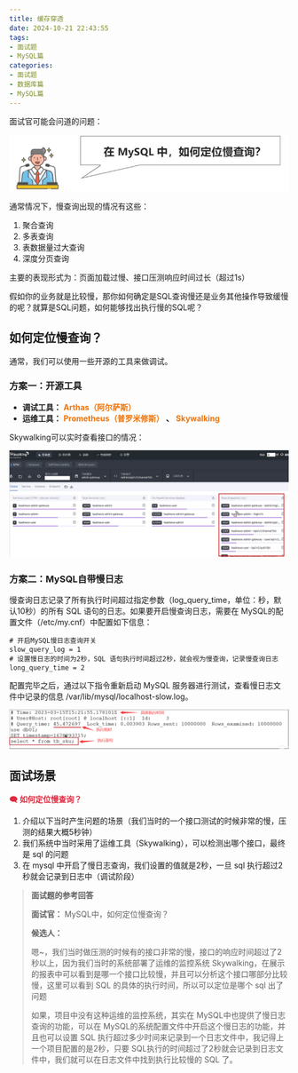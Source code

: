 ```yaml
---
title: 缓存穿透
date: 2024-10-21 22:43:55
tags:
- 面试题
- MySQL篇
categories:
- 面试题
- 数据库篇
- MySQL篇
---
```



面试官可能会问道的问题：

![](../../../../images/面试题/数据库篇/MySQL篇/image_dffd221f-2c80-45b5-bd95-94aaec480380.jpeg)

通常情况下，慢查询出现的情况有这些：

1. 聚合查询
2. 多表查询
3. 表数据量过大查询
4. 深度分页查询

主要的表现形式为：页面加载过慢、接口压测响应时间过长（超过1s）

假如你的业务就是比较慢，那你如何确定是SQL查询慢还是业务其他操作导致缓慢的呢？就算是SQL问题，如何能够找出执行慢的SQL呢？

## 如何定位慢查询？

通常，我们可以使用一些开源的工具来做调试。

### 方案一：开源工具

+ **调试工具：** **<font style="color:#ED740C;">Arthas（阿尔萨斯）</font>**
+ **运维工具：** **<font style="color:#ED740C;">Prometheus（普罗米修斯）</font>** **、** **<font style="color:#ED740C;">
  Skywalking</font>**

Skywalking可以实时查看接口的情况：

![](../../../../images/面试题/数据库篇/MySQL篇/image_40d919d1-e2f6-4230-bd03-2b6905b8d66e.png)

### 方案二：MySQL自带慢日志

慢查询日志记录了所有执行时间超过指定参数（log_query_time，单位：秒，默认10秒）的所有 SQL 语句的日志。如果要开启慢查询日志，需要在
MySQL的配置文件（/etc/my.cnf）中配置如下信息：

```shell
# 开启MySQL慢日志查询开关
slow_query_log = 1
# 设置慢日志的时间为2秒，SQL 语句执行时间超过2秒，就会视为慢查询，记录慢查询日志
long_query_time = 2
```

配置完毕之后，通过以下指令重新启动 MySQL 服务器进行测试，查看慢日志文件中记录的信息 /var/lib/mysql/localhost-slow.log。

![](../../../../images/面试题/数据库篇/MySQL篇/image_1144bc7b-8852-44bc-9956-4508540ea58e.png)

## 面试场景

<font style="color:#DF2A3F;">🗨️</font>**<font style="color:#DF2A3F;"> 如何定位慢查询？</font>**

1. 介绍以下当时产生问题的场景（我们当时的一个接口测试的时候非常的慢，压测的结果大概5秒钟）
2. 我们系统中当时采用了运维工具（Skywalking），可以检测出哪个接口，最终是 sql 的问题
3. 在 mysql 中开启了慢日志查询，我们设置的值就是2秒，一旦 sql 执行超过2秒就会记录到日志中（调试阶段）

> **面试题的参考回答**
>
> **面试官：** MySQL中，如何定位慢查询？
>
> **候选人：**
>
> 嗯~，我们当时做压测的时候有的接口非常的慢，接口的响应时间超过了2秒以上，因为我们当时的系统部署了运维的监控系统
> Skywalking，在展示的报表中可以看到是哪一个接口比较慢，并且可以分析这个接口哪部分比较慢，这里可以看到 SQL
> 的具体的执行时间，所以可以定位是哪个
> sql 出了问题
>
> 如果，项目中没有这种运维的监控系统，其实在 MySQL中也提供了慢日志查询的功能，可以在 MySQL的系统配置文件中开启这个慢日志的功能，并且也可以设置
> SQL 执行超过多少时间来记录到一个日志文件中，我记得上一个项目配置的是2秒，只要
> SQL执行的时间超过了2秒就会记录到日志文件中，我们就可以在日志文件中找到执行比较慢的
> SQL 了。

